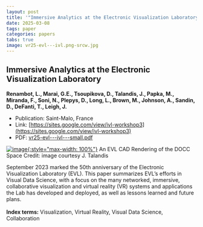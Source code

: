 ```yaml
---
layout: post
title: '"Immersive Analytics at the Electronic Visualization Laboratory"'
date: 2025-03-08
tags: paper
categories: papers
tabs: true
image: vr25-evl---ivl.png-srcw.jpg
---
```


## Immersive Analytics at the Electronic Visualization Laboratory
**Renambot, L., Marai, G.E., Tsoupikova, D., Talandis, J., Papka, M., Miranda, F., Soni, N., Plepys, D., Long, L., Brown, M., Johnson, A., Sandin, D., DeFanti, T., Leigh, J.**
- Publication: Saint-Malo, France
- Link: [https://sites.google.com/view/ivl-workshop3](https://sites.google.com/view/ivl-workshop3)
- PDF: [vr25-evl---ivl---small.pdf](/documents/vr25-evl---ivl---small.pdf)


[![image](https://www.evl.uic.edu/output/originals/vr25-evl---ivl.png-srcw.jpg){:style="max-width: 100%"}](https://www.evl.uic.edu/output/originals/vr25-evl---ivl.png-srcw.jpg)
An EVL CAD Rendering of the DOCC Space
Credit: image courtesy J. Talandis

September 2023 marked the 50th anniversary of the Electronic Visualization Laboratory (EVL). This paper summarizes EVL&rsquo;s efforts in Visual Data Science, with a focus on the many networked, immersive, collaborative visualization and virtual reality (VR) systems and applications the Lab has developed and deployed, as
well as lessons learned and future plans.<br><br>
<strong>Index terms:</strong> Visualization, Virtual Reality, Visual Data Science, Collaboration